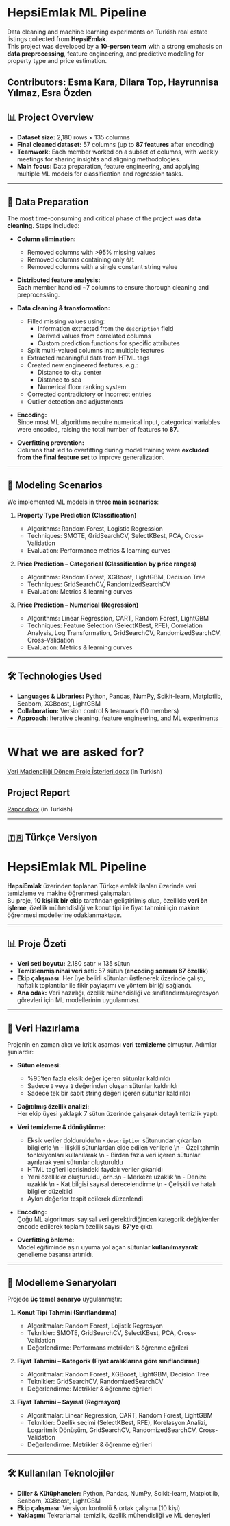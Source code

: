 # HepsiEmlak ML Pipeline

Data cleaning and machine learning experiments on Turkish real estate listings collected from **HepsiEmlak**.  
This project was developed by a **10-person team** with a strong emphasis on **data preprocessing**, feature engineering, and predictive modeling for property type and price estimation.

Contributors: Esma Kara, Dilara Top, Hayrunnisa Yılmaz, Esra Özden
---

## 📊 Project Overview
- **Dataset size:** 2,180 rows × 135 columns  
- **Final cleaned dataset:** 57 columns (up to **87 features** after encoding)  
- **Teamwork:** Each member worked on a subset of columns, with weekly meetings for sharing insights and aligning methodologies.  
- **Main focus:** Data preparation, feature engineering, and applying multiple ML models for classification and regression tasks.  

---

## 🧹 Data Preparation
The most time-consuming and critical phase of the project was **data cleaning**. Steps included:

- **Column elimination:**  
  - Removed columns with >95% missing values  
  - Removed columns containing only `0`/`1`  
  - Removed columns with a single constant string value  

- **Distributed feature analysis:**  
  Each member handled ~7 columns to ensure thorough cleaning and preprocessing.  

- **Data cleaning & transformation:**  
  - Filled missing values using:
    - Information extracted from the `description` field  
    - Derived values from correlated columns  
    - Custom prediction functions for specific attributes  
  - Split multi-valued columns into multiple features  
  - Extracted meaningful data from HTML tags  
  - Created new engineered features, e.g.:
    - Distance to city center  
    - Distance to sea  
    - Numerical floor ranking system  
  - Corrected contradictory or incorrect entries  
  - Outlier detection and adjustments  

- **Encoding:**  
  Since most ML algorithms require numerical input, categorical variables were encoded, raising the total number of features to **87**.  

- **Overfitting prevention:**  
  Columns that led to overfitting during model training were **excluded from the final feature set** to improve generalization.  

---

## 🤖 Modeling Scenarios
We implemented ML models in **three main scenarios**:

1. **Property Type Prediction (Classification)**  
   - Algorithms: Random Forest, Logistic Regression  
   - Techniques: SMOTE, GridSearchCV, SelectKBest, PCA, Cross-Validation  
   - Evaluation: Performance metrics & learning curves  

2. **Price Prediction – Categorical (Classification by price ranges)**  
   - Algorithms: Random Forest, XGBoost, LightGBM, Decision Tree  
   - Techniques: GridSearchCV, RandomizedSearchCV  
   - Evaluation: Metrics & learning curves  

3. **Price Prediction – Numerical (Regression)**  
   - Algorithms: Linear Regression, CART, Random Forest, LightGBM  
   - Techniques: Feature Selection (SelectKBest, RFE), Correlation Analysis, Log Transformation, GridSearchCV, RandomizedSearchCV, Cross-Validation  
   - Evaluation: Metrics & learning curves  

---

## 🛠️ Technologies Used
- **Languages & Libraries:** Python, Pandas, NumPy, Scikit-learn, Matplotlib, Seaborn, XGBoost, LightGBM  
- **Collaboration:** Version control & teamwork (10 members)  
- **Approach:** Iterative cleaning, feature engineering, and ML experiments  

---

# What we are asked for?
[Veri Madenciliği Dönem Proje İsterleri.docx](https://github.com/user-attachments/files/22122002/Veri.Madenciligi.Donem.Proje.Isterleri.docx) (in Turkish)

## Project Report 
[Rapor.docx](https://github.com/user-attachments/files/22122039/Rapor.docx) (in Turkish)



---

## 🇹🇷 Türkçe Versiyon

# HepsiEmlak ML Pipeline

**HepsiEmlak** üzerinden toplanan Türkçe emlak ilanları üzerinde veri temizleme ve makine öğrenmesi çalışmaları.  
Bu proje, **10 kişilik bir ekip** tarafından geliştirilmiş olup, özellikle **veri ön işleme**, özellik mühendisliği ve konut tipi ile fiyat tahmini için makine öğrenmesi modellerine odaklanmaktadır.

---

## 📊 Proje Özeti
- **Veri seti boyutu:** 2.180 satır × 135 sütun  
- **Temizlenmiş nihai veri seti:** 57 sütun (**encoding sonrası 87 özellik**)  
- **Ekip çalışması:** Her üye belirli sütunları üstlenerek üzerinde çalıştı, haftalık toplantılar ile fikir paylaşımı ve yöntem birliği sağlandı.  
- **Ana odak:** Veri hazırlığı, özellik mühendisliği ve sınıflandırma/regresyon görevleri için ML modellerinin uygulanması.  

---

## 🧹 Veri Hazırlama
Projenin en zaman alıcı ve kritik aşaması **veri temizleme** olmuştur. Adımlar şunlardır:

- **Sütun elemesi:**  
  - %95’ten fazla eksik değer içeren sütunlar kaldırıldı  
  - Sadece `0` veya `1` değerinden oluşan sütunlar kaldırıldı  
  - Sadece tek bir sabit string değeri içeren sütunlar kaldırıldı  

- **Dağıtılmış özellik analizi:**  
  Her ekip üyesi yaklaşık 7 sütun üzerinde çalışarak detaylı temizlik yaptı.  

- **Veri temizleme & dönüştürme:**  
  - Eksik veriler dolduruldu:\n    - `description` sütunundan çıkarılan bilgilerle  \n    - İlişkili sütunlardan elde edilen verilerle  \n    - Özel tahmin fonksiyonları kullanılarak  \n  - Birden fazla veri içeren sütunlar ayrılarak yeni sütunlar oluşturuldu  
  - HTML tag’leri içerisindeki faydalı veriler çıkarıldı  
  - Yeni özellikler oluşturuldu, örn.:\n    - Merkeze uzaklık  \n    - Denize uzaklık  \n    - Kat bilgisi sayısal derecelendirme  \n  - Çelişkili ve hatalı bilgiler düzeltildi  
  - Aykırı değerler tespit edilerek düzenlendi  

- **Encoding:**  
  Çoğu ML algoritması sayısal veri gerektirdiğinden kategorik değişkenler encode edilerek toplam özellik sayısı **87’ye** çıktı.  

- **Overfitting önleme:**  
  Model eğitiminde aşırı uyuma yol açan sütunlar **kullanılmayarak** genelleme başarısı artırıldı.  

---

## 🤖 Modelleme Senaryoları
Projede **üç temel senaryo** uygulanmıştır:

1. **Konut Tipi Tahmini (Sınıflandırma)**  
   - Algoritmalar: Random Forest, Lojistik Regresyon  
   - Teknikler: SMOTE, GridSearchCV, SelectKBest, PCA, Cross-Validation  
   - Değerlendirme: Performans metrikleri & öğrenme eğrileri  

2. **Fiyat Tahmini – Kategorik (Fiyat aralıklarına göre sınıflandırma)**  
   - Algoritmalar: Random Forest, XGBoost, LightGBM, Decision Tree  
   - Teknikler: GridSearchCV, RandomizedSearchCV  
   - Değerlendirme: Metrikler & öğrenme eğrileri  

3. **Fiyat Tahmini – Sayısal (Regresyon)**  
   - Algoritmalar: Linear Regression, CART, Random Forest, LightGBM  
   - Teknikler: Özellik seçimi (SelectKBest, RFE), Korelasyon Analizi, Logaritmik Dönüşüm, GridSearchCV, RandomizedSearchCV, Cross-Validation  
   - Değerlendirme: Metrikler & öğrenme eğrileri  

---

## 🛠️ Kullanılan Teknolojiler
- **Diller & Kütüphaneler:** Python, Pandas, NumPy, Scikit-learn, Matplotlib, Seaborn, XGBoost, LightGBM  
- **Ekip çalışması:** Versiyon kontrolü & ortak çalışma (10 kişi)  
- **Yaklaşım:** Tekrarlamalı temizlik, özellik mühendisliği ve ML deneyleri  
